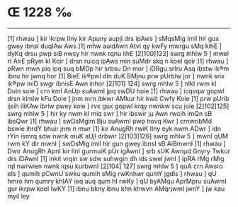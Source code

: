 # Œ 1228 ‰
---
]1] rhwau ] kir ikrpw lIny kir Apuny aupjI drs ipAws ] sMqsMig
imil hir gux gwey ibnsI duqIAw Aws ]1] mhw auidAwn AtvI qy kwFy
mwrgu sMq kihE ] dyKq drsu pwp siB nwsy hir nwnk rqnu lihE
]2]100]123] swrg mhlw 5 ] mweI rI AirE pRym kI Koir ] drsn
ruicq ipAws min suMdr skq n koeI qoir ]1] rhwau ] pRwn mwn piq ipq
suq bMDp hir srbsu Dn mor ] iDRgu srIru Asq ibstw ik®m ibnu hir
jwnq hor ]1] BieE ik®pwl dIn duK BMjnu prw pUrblw jor ] nwnk srix
ik®pw iniD swgr ibnisE Awn inhor ]2]101] 124] swrg mhlw 5 ]
nIkI rwm kI Duin soie ] crn kml AnUp suAwmI jpq swDU hoie ]1]
rhwau ] icqvqw gopwl drsn klmlw kFu Doie ] jnm mrn ibkwr AMkur
hir kwit Cwfy Koie ]1] prw pUrib ijsih iliKAw ibrlw pwey koie ]
rvx gux gopwl krqy nwnkw scu joie ]2]102]125] swrg mhlw 5 ]
hir ky nwm kI miq swr ] hir ibswir ju Awn rwcih imQn sB ibsQwr
]1] rhwau ] swDsMgim Bju suAwmI pwp hovq Kwr ] crnwribMd bswie
ihrdY bhuir jnm n mwr ]1] kir AnugRh rwiK lIny eyk nwm ADwr ]
idn rYin ismrq sdw nwnk muK aUjl drbwir ]2]103]126] swrg
mhlw 5 ] mwnI qUM rwm kY dir mwnI ] swDsMig imil hir gun gwey ibnsI
sB AiBmwnI ]1] rhwau ] Dwir AnugRh ApnI kir lInI gurmuiK pUr
igAwnI ] srb sUK Awnµd Gnyry Twkur drs iDAwnI ]1] inkit vrqin
sw sdw suhwgin dh ids sweI jwnI ] ipRA rMg rMig rqI nwrwien nwnk
iqsu kurbwnI ]2]104] 127] swrg mhlw 5 ] quA crn Awsro eIs ]
qumih pCwnU swku qumih sMig rwKnhwr qumY jgdIs ] rhwau ] qU hmro hm
qumry khIAY ieq auq qum hI rwKy ] qU byAMqu AprMpru suAwmI gur ikrpw
koeI lwKY ]1] ibnu bkny ibnu khn khwvn AMqrjwmI jwnY ] jw kau myil
ley
####
